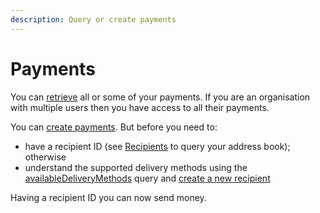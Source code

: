 ```yaml
---
description: Query or create payments
---
```


# Payments

You can [retrieve](query-payments.md) all or some of your payments. If you are an organisation with multiple users then you have access to all their payments.

You can [create payments](send-funds.md). But before you need to:

* have a recipient ID \(see [Recipients](../recipients/) to query your address book\); otherwise
* understand the supported delivery methods using the [availableDeliveryMethods](../recipients/required-fields.md) query and [create a new recipient](../recipients/#create-a-recipient)

Having a recipient ID you can now send money.

